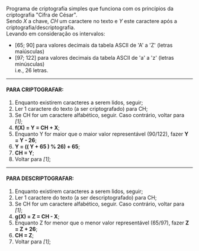 <!--
algoritmos.md
Created by Micael Levi on 02/03/2016 (update: 05/27/2016).
Copyright (c) 2016 Micael Levi L. Cavalcante. All rights reserved.
-->

Programa de criptografia simples que funciona com os princípios da criptografia "Cifra de César". <br>
Sendo _X_ a chave, _CH_ um caractere no texto e _Y_ este caractere após a criptografia/descriptografia. <br>
Levando em consideração os intervalos: <br>
- [65; 90]  para valores decimais da tabela ASCII de 'A' a 'Z' (letras maiúsculas) <br>
- [97; 122] para valores decimais da tabela ASCII de 'a' a 'z' (letras minúsculas) <br>
i.e., 26 letras.

-----------------------
#### PARA CRIPTOGRAFAR:
1. Enquanto existirem caracteres a serem lidos, seguir;
2. Ler 1 caractere do texto (a ser criptografado) para CH;
3. Se CH for um caractere alfabético, seguir. Caso contrário, voltar para _[1]_;
4. __f(X) = Y = CH + X__;
5. Enquanto Y for maior que o maior valor representável (90/122), fazer __Y = Y - 26__;
5. __Y = (( Y + 65 ) % 26) + 65__;
6. __CH = Y__;
7. Voltar para _[1]_;

--------------------------
#### PARA DESCRIPTOGRAFAR:
1. Enquanto existirem caracteres a serem lidos, seguir;
2. Ler 1 caractere do texto (a ser descriptografado) para CH;
3. Se CH for um caractere alfabético, seguir. Caso contrário, voltar para _[1]_;
4. __g(X) = Z = CH - X__;
5. Enquanto Z for menor que o menor valor representável (65/97), fazer __Z = Z + 26__;
6. __CH = Z__;
7. Voltar para _[1]_;
